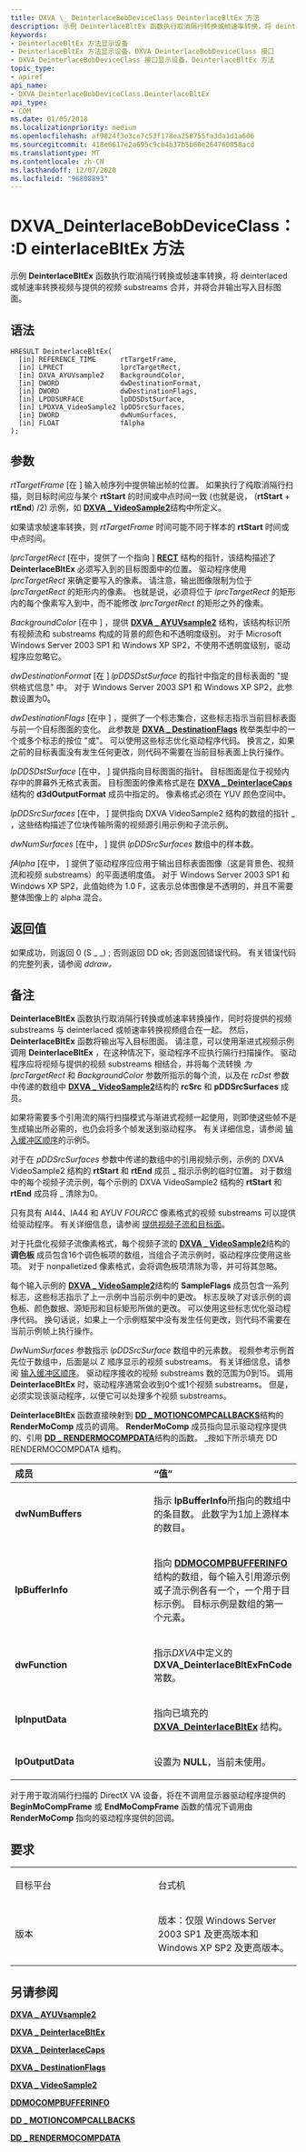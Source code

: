 ```yaml
---
title: DXVA \_ DeinterlaceBobDeviceClass DeinterlaceBltEx 方法
description: 示例 DeinterlaceBltEx 函数执行取消隔行转换或帧速率转换，将 deinterlaced 或帧速率转换视频与提供的视频 substreams 合并，并将合并输出写入目标图面。
keywords:
- DeinterlaceBltEx 方法显示设备
- DeinterlaceBltEx 方法显示设备，DXVA_DeinterlaceBobDeviceClass 接口
- DXVA_DeinterlaceBobDeviceClass 接口显示设备，DeinterlaceBltEx 方法
topic_type:
- apiref
api_name:
- DXVA_DeinterlaceBobDeviceClass.DeinterlaceBltEx
api_type:
- COM
ms.date: 01/05/2018
ms.localizationpriority: medium
ms.openlocfilehash: af9824f3e3ce7c53f178ea258755fa3da1d1a606
ms.sourcegitcommit: 418e6617e2a695c9cb4b37b5b60e264760858acd
ms.translationtype: MT
ms.contentlocale: zh-CN
ms.lasthandoff: 12/07/2020
ms.locfileid: "96808893"
---
```

# <a name="dxva_deinterlacebobdeviceclassdeinterlacebltex-method"></a>DXVA_DeinterlaceBobDeviceClass：:D einterlaceBltEx 方法

示例 **DeinterlaceBltEx** 函数执行取消隔行转换或帧速率转换，将 deinterlaced 或帧速率转换视频与提供的视频 substreams 合并，并将合并输出写入目标图面。

<a name="syntax"></a>语法
------

```ManagedCPlusPlus
HRESULT DeinterlaceBltEx(
  [in] REFERENCE_TIME      rtTargetFrame,
  [in] LPRECT              lprcTargetRect,
  [in] DXVA_AYUVsample2    BackgroundColor,
  [in] DWORD               dwDestinationFormat,
  [in] DWORD               dwDestinationFlags,
  [in] LPDDSURFACE         lpDDSDstSurface,
  [in] LPDXVA_VideoSample2 lpDDSrcSurfaces,
  [in] DWORD               dwNumSurfaces,
  [in] FLOAT               fAlpha
);
```

<a name="parameters"></a>参数
----------

*rtTargetFrame* \[在 \] 输入帧序列中提供输出帧的位置。 如果执行了纯取消隔行扫描，则目标时间应与某个 **rtStart** 的时间或中点时间一致 (也就是说， (**rtStart** + **rtEnd**) /2) 示例，如 [**DXVA \_ VideoSample2**](/windows-hardware/drivers/ddi/dxva/ns-dxva-_dxva_videosample2)结构中所定义。

如果请求帧速率转换，则 *rtTargetFrame* 时间可能不同于样本的 **rtStart** 时间或中点时间。

*lprcTargetRect* \[在中，提供了一个指向 \] [**RECT**](/windows/win32/api/windef/ns-windef-rect) 结构的指针，该结构描述了 **DeinterlaceBltEx** 必须写入到的目标图面中的位置。 驱动程序使用 *lprcTargetRect* 来确定要写入的像素。 请注意，输出图像限制为位于 *lprcTargetRect* 的矩形内的像素。 也就是说，必须将位于 *lprcTargetRect* 的矩形内的每个像素写入到中，而不能修改 *lprcTargetRect* 的矩形之外的像素。

*BackgroundColor* \[在中 \] ，提供 [**DXVA \_ AYUVsample2**](/windows-hardware/drivers/ddi/dxva/ns-dxva-_dxva_ayuvsample2) 结构，该结构标识所有视频流和 substreams 构成的背景的颜色和不透明度级别。 对于 Microsoft Windows Server 2003 SP1 和 Windows XP SP2，不使用不透明度级别，驱动程序应忽略它。

*dwDestinationFormat* \[在 \] *lpDDSDstSurface* 的指针中指定的目标表面的 "提供格式信息" 中。 对于 Windows Server 2003 SP1 和 Windows XP SP2，此参数设置为0。

*dwDestinationFlags* \[在中 \] ，提供了一个标志集合，这些标志指示当前目标表面与前一个目标图面的变化。 此参数是 [**DXVA \_ DestinationFlags**](/windows-hardware/drivers/ddi/dxva/ne-dxva-_dxva_destinationflags) 枚举类型中的一个或多个标志的按位 "或"。 可以使用这些标志优化驱动程序代码。 换言之，如果之前的目标表面没有发生任何更改，则代码不需要在当前目标表面上执行操作。

*lpDDSDstSurface* \[在中， \] 提供指向目标图面的指针。 目标图面是位于视频内存中的屏幕外无格式表面。 目标图面的像素格式是在 [**DXVA \_ DeinterlaceCaps**](/windows-hardware/drivers/ddi/dxva/ns-dxva-_dxva_deinterlacecaps)结构的 **d3dOutputFormat** 成员中指定的。 像素格式必须在 YUV 颜色空间中。

*lpDDSrcSurfaces* \[在中， \] 提供指向 DXVA VideoSample2 结构的数组的指针 \_ ，这些结构描述了位块传输所需的视频源引用示例和子流示例。

*dwNumSurfaces* \[在中， \] 提供 *lpDDSrcSurfaces* 数组中的样本数。

*fAlpha* \[在中， \] 提供了驱动程序应应用于输出目标表面图像（这是背景色、视频流和视频 substreams）的平面透明度值。 对于 Windows Server 2003 SP1 和 Windows XP SP2，此值始终为 1.0 F，这表示总体图像是不透明的，并且不需要整体图像上的 alpha 混合。

<a name="return-value"></a>返回值
------------

如果成功，则返回 0 (S \_ \_) ; 否则返回 DD ok; 否则返回错误代码。 有关错误代码的完整列表，请参阅 *ddraw。*

<a name="remarks"></a>备注
-------

**DeinterlaceBltEx** 函数执行取消隔行转换或帧速率转换操作，同时将提供的视频 substreams 与 deinterlaced 或帧速率转换视频组合在一起。 然后， **DeinterlaceBltEx** 函数将输出写入目标图面。 请注意，可以使用渐进式视频示例调用 **DeinterlaceBltEx** ，在这种情况下，驱动程序不应执行隔行扫描操作。 驱动程序应将视频与提供的视频 substreams 相结合，并将每个流转换 *为 lprcTargetRect* 和 *BackgroundColor* 参数所指示的每个流，以及在 *rcDst* 参数中传递的数组中 [**DXVA \_ VideoSample2**](/windows-hardware/drivers/ddi/dxva/ns-dxva-_dxva_videosample2)结构的 **rcSrc** 和 **pDDSrcSurfaces** 成员。

如果将需要多个引用流的隔行扫描模式与渐进式视频一起使用，则即使这些帧不是生成输出所必需的，也仍会将多个帧发送到驱动程序。 有关详细信息，请参阅 [输入缓冲区顺序](./input-buffer-order.md)的示例5。

对于在 *pDDSrcSurfaces* 参数中传递的数组中的引用视频示例，示例的 DXVA VideoSample2 结构的 **rtStart** 和 **rtEnd** 成员 \_ 指示示例的临时位置。 对于数组中的每个视频子流示例，每个示例的 DXVA VideoSample2 结构的 **rtStart** 和 **rtEnd** 成员将 \_ 清除为0。

只有具有 AI44、IA44 和 AYUV *FOURCC* 像素格式的视频 substreams 可以提供给驱动程序。 有关详细信息，请参阅 [提供视频子流和目标面](./supplying-video-substream-and-destination-surfaces.md)。

对于托盘化视频子流像素格式，每个视频子流的 [**DXVA \_ VideoSample2**](/windows-hardware/drivers/ddi/dxva/ns-dxva-_dxva_videosample2)结构的 **调色板** 成员包含16个调色板项的数组，当组合子流示例时，驱动程序应使用这些项。 对于 nonpalletized 像素格式，会将调色板项清除为零，并可将其忽略。

每个输入示例的 [**DXVA \_ VideoSample2**](/windows-hardware/drivers/ddi/dxva/ns-dxva-_dxva_videosample2)结构的 **SampleFlags** 成员包含一系列标志，这些标志指示了上一示例中当前示例中的更改。 标志反映了对该示例的调色板、颜色数据、源矩形和目标矩形所做的更改。 可以使用这些标志优化驱动程序代码。 换句话说，如果上一个示例框架中没有发生任何更改，则代码不需要在当前示例帧上执行操作。

*DwNumSurfaces* 参数指示 *lpDDSrcSurface* 数组中的元素数。 视频参考示例首先位于数组中，后面是以 Z 顺序显示的视频 substreams。 有关详细信息，请参阅 [输入缓冲区顺序](./input-buffer-order.md)。 驱动程序接收的视频 substreams 数的范围为0到15。 调用 **DeinterlaceBltEx** 时，驱动程序通常会收到0个或1个视频 substreams。 但是，必须实现该驱动程序，以便它可以处理多个视频 substreams。

**DeinterlaceBltEx** 函数直接映射到 [**DD \_ MOTIONCOMPCALLBACKS**](/windows/win32/api/ddrawint/ns-ddrawint-dd_motioncompcallbacks)结构的 **RenderMoComp** 成员的调用。 **RenderMoComp** 成员指向显示驱动程序提供的、引用 [**DD \_ RENDERMOCOMPDATA**](/windows/win32/api/ddrawint/ns-ddrawint-dd_rendermocompdata)结构的函数。 \_按如下所示填充 DD RENDERMOCOMPDATA 结构。

<table>
<colgroup>
<col width="50%" />
<col width="50%" />
</colgroup>
<thead>
<tr class="header">
<th align="left">成员</th>
<th align="left">“值”</th>
</tr>
</thead>
<tbody>
<tr class="odd">
<td align="left"><p><strong>dwNumBuffers</strong></p></td>
<td align="left"><p>指示 <strong>lpBufferInfo</strong>所指向的数组中的条目数。 此数字为1加上源样本的数目。</p></td>
</tr>
<tr class="even">
<td align="left"><p><strong>lpBufferInfo</strong></p></td>
<td align="left"><p>指向 <a href="/windows/win32/api/ddrawint/ns-ddrawint-ddmocompbufferinfo" data-raw-source="[&lt;strong&gt;DDMOCOMPBUFFERINFO&lt;/strong&gt;](/windows/win32/api/ddrawint/ns-ddrawint-_ddmocompbufferinfo)"><strong>DDMOCOMPBUFFERINFO</strong></a> 结构的数组，每个输入引用源示例或子流示例各有一个，一个用于目标示例。 目标示例是数组的第一个元素。</p></td>
</tr>
<tr class="odd">
<td align="left"><p><strong>dwFunction</strong></p></td>
<td align="left"><p>指示<em>DXVA</em>中定义的<strong>DXVA_DeinterlaceBltExFnCode</strong>常数。</p></td>
</tr>
<tr class="even">
<td align="left"><p><strong>lpInputData</strong></p></td>
<td align="left"><p>指向已填充的 <a href="/windows-hardware/drivers/ddi/dxva/ns-dxva-_dxva_deinterlacebltex" data-raw-source="[&lt;strong&gt;DXVA_DeinterlaceBltEx&lt;/strong&gt;](/windows-hardware/drivers/ddi/dxva/ns-dxva-_dxva_deinterlacebltex)"><strong>DXVA_DeinterlaceBltEx</strong></a> 结构。</p></td>
</tr>
<tr class="odd">
<td align="left"><p><strong>lpOutputData</strong></p></td>
<td align="left"><p>设置为 <strong>NULL</strong>，当前未使用。</p></td>
</tr>
</tbody>
</table>

 

对于用于取消隔行扫描的 DirectX VA 设备，将在不调用显示器驱动程序提供的 **BeginMoCompFrame** 或 **EndMoCompFrame** 函数的情况下调用由 **RenderMoComp** 指向的驱动程序提供的回调。

<a name="requirements"></a>要求
------------

<table>
<colgroup>
<col width="50%" />
<col width="50%" />
</colgroup>
<tbody>
<tr class="odd">
<td align="left"><p>目标平台</p></td>
<td align="left">台式机</td>
</tr>
<tr class="even">
<td align="left"><p>版本</p></td>
<td align="left"><p>版本：仅限 Windows Server 2003 SP1 及更高版本和 Windows XP SP2 及更高版本。</p></td>
</tr>
</tbody>
</table>

## <a name="span-idsee_alsospansee-also"></a><span id="see_also"></span>另请参阅


[**DXVA \_ AYUVsample2**](/windows-hardware/drivers/ddi/dxva/ns-dxva-_dxva_ayuvsample2)

[**DXVA \_ DeinterlaceBltEx**](/windows-hardware/drivers/ddi/dxva/ns-dxva-_dxva_deinterlacebltex)

[**DXVA \_ DeinterlaceCaps**](/windows-hardware/drivers/ddi/dxva/ns-dxva-_dxva_deinterlacecaps)

[**DXVA \_ DestinationFlags**](/windows-hardware/drivers/ddi/dxva/ne-dxva-_dxva_destinationflags)

[**DXVA \_ VideoSample2**](/windows-hardware/drivers/ddi/dxva/ns-dxva-_dxva_videosample2)

[**DDMOCOMPBUFFERINFO**](/windows/win32/api/ddrawint/ns-ddrawint-ddmocompbufferinfo)

[**DD \_ MOTIONCOMPCALLBACKS**](/windows/win32/api/ddrawint/ns-ddrawint-dd_motioncompcallbacks)

[**DD \_ RENDERMOCOMPDATA**](/windows/win32/api/ddrawint/ns-ddrawint-dd_rendermocompdata)
